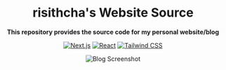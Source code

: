 <div align="center">

# risithcha's Website Source

**This repository provides the source code for my personal website/blog**

[![Next.js](https://img.shields.io/badge/next.js-000000?style=for-the-badge&logo=nextdotjs&logoColor=white)](https://github.com/vercel/next.js)
[![React](https://img.shields.io/badge/-ReactJs-61DAFB?logo=react&logoColor=white&style=for-the-badge)](https://reactjs.org/)
[![Tailwind CSS](https://img.shields.io/badge/Tailwind_CSS-grey?style=for-the-badge&logo=tailwind-css&logoColor=38B2AC)](https://tailwindcss.com/)

![Blog Screenshot](https://i.postimg.cc/d3YDNbdg/Blog-Screenshot.png)
</div>

